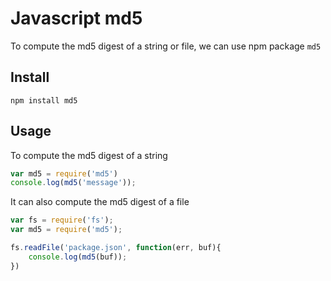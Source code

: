 
# Javascript md5

To compute the md5 digest of a string or file, we can use npm package `md5`

## Install
```
npm install md5
```

## Usage

To compute the md5 digest of a string

```javascript
var md5 = require('md5')
console.log(md5('message'));
```

It can also compute the md5 digest of a file
```javascript
var fs = require('fs');
var md5 = require('md5');

fs.readFile('package.json', function(err, buf){
    console.log(md5(buf));
})
```




